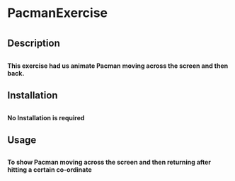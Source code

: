 <h1>PacmanExercise<h1>
<h2>Description<h2>
<h4>This exercise had us animate Pacman moving across the screen and then back.<h4>
<h2>Installation<h2>
<h4>No Installation is required<h4>
<h2>Usage<h2>
<h4>To show Pacman moving across the screen and then returning after hitting a certain co-ordinate<h4>
